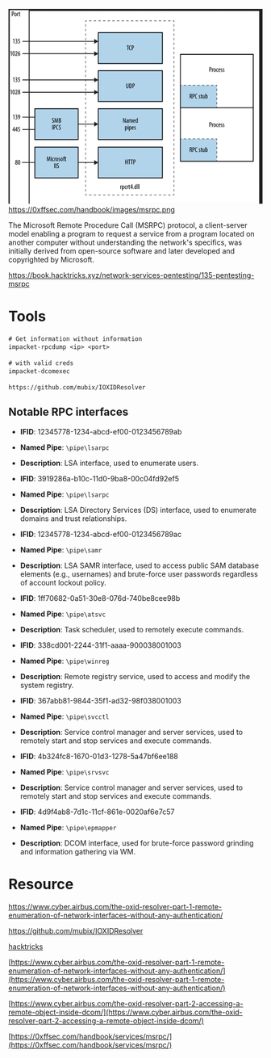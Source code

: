 
![](attachment/Pasted%20image%2020240813083649.png)
https://0xffsec.com/handbook/images/msrpc.png

The Microsoft Remote Procedure Call (MSRPC) protocol, a client-server model enabling a program to request a service from a program located on another computer without understanding the network's specifics, was initially derived from open-source software and later developed and copyrighted by Microsoft.

https://book.hacktricks.xyz/network-services-pentesting/135-pentesting-msrpc

# Tools
```
# Get information without information
impacket-rpcdump <ip> <port>

# with valid creds
impacket-dcomexec 

https://github.com/mubix/IOXIDResolver
```


## Notable RPC interfaces

- **IFID**: 12345778-1234-abcd-ef00-0123456789ab
    
- **Named Pipe**: `\pipe\lsarpc`
    
- **Description**: LSA interface, used to enumerate users.
    
- **IFID**: 3919286a-b10c-11d0-9ba8-00c04fd92ef5
    
- **Named Pipe**: `\pipe\lsarpc`
    
- **Description**: LSA Directory Services (DS) interface, used to enumerate domains and trust relationships.
    
- **IFID**: 12345778-1234-abcd-ef00-0123456789ac
    
- **Named Pipe**: `\pipe\samr`
    
- **Description**: LSA SAMR interface, used to access public SAM database elements (e.g., usernames) and brute-force user passwords regardless of account lockout policy.
    
- **IFID**: 1ff70682-0a51-30e8-076d-740be8cee98b
    
- **Named Pipe**: `\pipe\atsvc`
    
- **Description**: Task scheduler, used to remotely execute commands.
    
- **IFID**: 338cd001-2244-31f1-aaaa-900038001003
    
- **Named Pipe**: `\pipe\winreg`
    
- **Description**: Remote registry service, used to access and modify the system registry.
    
- **IFID**: 367abb81-9844-35f1-ad32-98f038001003
    
- **Named Pipe**: `\pipe\svcctl`
    
- **Description**: Service control manager and server services, used to remotely start and stop services and execute commands.
    
- **IFID**: 4b324fc8-1670-01d3-1278-5a47bf6ee188
    
- **Named Pipe**: `\pipe\srvsvc`
    
- **Description**: Service control manager and server services, used to remotely start and stop services and execute commands.
    
- **IFID**: 4d9f4ab8-7d1c-11cf-861e-0020af6e7c57
    
- **Named Pipe**: `\pipe\epmapper`
    
- **Description**: DCOM interface, used for brute-force password grinding and information gathering via WM.
    



# Resource
https://www.cyber.airbus.com/the-oxid-resolver-part-1-remote-enumeration-of-network-interfaces-without-any-authentication/

https://github.com/mubix/IOXIDResolver

[hacktricks](https://book.hacktricks.xyz/network-services-pentesting/135-pentesting-msrpc#identifying-ip-addresses)

[https://www.cyber.airbus.com/the-oxid-resolver-part-1-remote-enumeration-of-network-interfaces-without-any-authentication/](https://www.cyber.airbus.com/the-oxid-resolver-part-1-remote-enumeration-of-network-interfaces-without-any-authentication/)
    
[https://www.cyber.airbus.com/the-oxid-resolver-part-2-accessing-a-remote-object-inside-dcom/](https://www.cyber.airbus.com/the-oxid-resolver-part-2-accessing-a-remote-object-inside-dcom/)

[https://0xffsec.com/handbook/services/msrpc/](https://0xffsec.com/handbook/services/msrpc/)